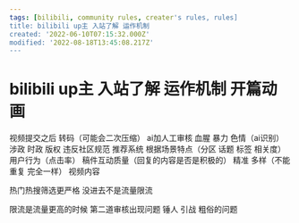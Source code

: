 ```yaml
---
tags: [bilibili, community rules, creater's rules, rules]
title: bilibili up主 入站了解 运作机制
created: '2022-06-10T07:15:32.000Z'
modified: '2022-08-18T13:45:08.217Z'
---
```


# bilibili up主 入站了解 运作机制 开篇动画

视频提交之后 转码（可能会二次压缩）
ai加人工审核 血腥 暴力 色情（ai识别）
涉政 时政 版权 违反社区规范
推荐系统
根据场景特点（分区 话题 标签 相关度） 用户行为（点击率） 稿件互动质量（回复的内容是否是积极的）
精准 多样（不能重复 完全一样） 视频内容

热门热搜筛选更严格 没进去不是流量限流

限流是流量更高的时候 第二道审核出现问题
锤人 引战 粗俗的问题
